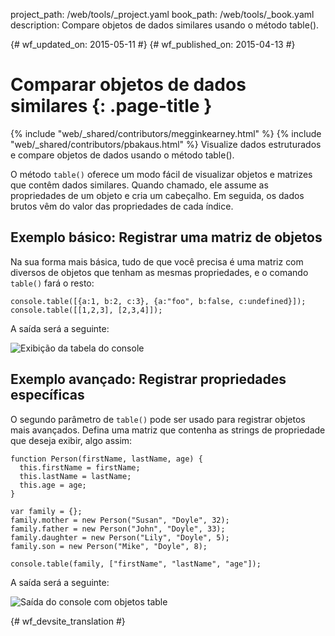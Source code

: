 project_path: /web/tools/_project.yaml
book_path: /web/tools/_book.yaml
description: Compare objetos de dados similares usando o método table().

{# wf_updated_on: 2015-05-11 #}
{# wf_published_on: 2015-04-13 #}

# Comparar objetos de dados similares {: .page-title }

{% include "web/_shared/contributors/megginkearney.html" %}
{% include "web/_shared/contributors/pbakaus.html" %}
Visualize dados estruturados e compare objetos de dados usando o método table().

O método `table()` oferece um modo fácil de visualizar objetos e matrizes que contêm dados similares. Quando chamado, ele assume as propriedades de um objeto e cria um cabeçalho. Em seguida, os dados brutos vêm do valor das propriedades de cada índice.


## Exemplo básico: Registrar uma matriz de objetos

Na sua forma mais básica, tudo de que você precisa é uma matriz com diversos de objetos que tenham as mesmas propriedades, e o comando `table()` fará o resto:


    console.table([{a:1, b:2, c:3}, {a:"foo", b:false, c:undefined}]);
    console.table([[1,2,3], [2,3,4]]);
    
  
A saída será a seguinte:

![Exibição da tabela do console](images/table-arrays.png)

## Exemplo avançado: Registrar propriedades específicas

O segundo parâmetro de `table()` pode ser usado para registrar objetos mais avançados. Defina uma matriz que contenha as strings de propriedade que deseja exibir, algo assim:


    function Person(firstName, lastName, age) {
      this.firstName = firstName;
      this.lastName = lastName;
      this.age = age;
    }
    
    var family = {};
    family.mother = new Person("Susan", "Doyle", 32);
    family.father = new Person("John", "Doyle", 33);
    family.daughter = new Person("Lily", "Doyle", 5);
    family.son = new Person("Mike", "Doyle", 8);
    
    console.table(family, ["firstName", "lastName", "age"]);
    

A saída será a seguinte:

![Saída do console com objetos table](images/table-people-objects.png)




{# wf_devsite_translation #}
